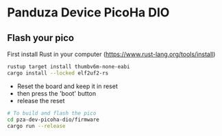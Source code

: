 # Panduza Device PicoHa DIO

## Flash your pico

First install Rust in your computer (https://www.rust-lang.org/tools/install)

```sh
rustup target install thumbv6m-none-eabi
cargo install --locked elf2uf2-rs
```

- Reset the board and keep it in reset
- then press the 'boot' button 
- release the reset

```sh
# To build and flash the pico
cd pza-dev-picoha-dio/firmware
cargo run --release
```
